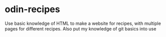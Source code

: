 # odin-recipes
Use basic knowledge of HTML to make a website for recipes, with multiple pages for different recipes. Also put my knowledge of git basics into use
